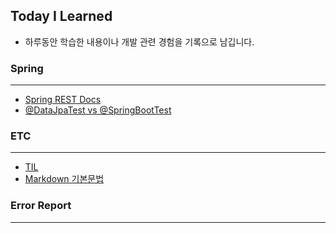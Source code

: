 ## Today I Learned
- 하루동안 학습한 내용이나 개발 관련 경험을 기록으로 남깁니다.

### Spring

---
- [Spring REST Docs](spring/restdocs.md)
- [@DataJpaTest vs @SpringBootTest](spring/datajpatest-vs-springboottest.md)

### ETC

--- 
 - [TIL](etc/til.md)
 - [Markdown 기본문법](etc/markdown.md)

### Error Report

--- 
